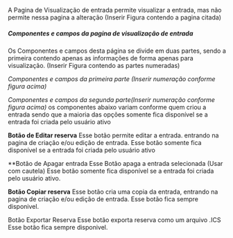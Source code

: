 A Pagina de Visualização de entrada permite visualizar a entrada, mas não permite nessa pagina a alteração 
(Inserir Figura contendo a pagina citada)
 
##### Componentes e campos da  pagina de visualização de entrada
Os Componentes e campos desta página se divide em duas partes, sendo a primeira contendo apenas as informações de forma apenas para visualização.
(Inserir Figura contendo as partes numeradas)

*Componentes e campos da primeira parte (Inserir numeração conforme figura acima)*




*Componentes e campos da segunda parte(Inserir numeração conforme figura acima)*
os componentes abaixo variam conforme quem criou a entrada sendo que a maioria das opções somente fica disponível se a entrada foi criada pelo usuário ativo 

**Botão de Editar reserva**
Esse botão permite editar a entrada. entrando na pagina de criação e/ou edição de entrada.
Esse botão somente fica disponível se a entrada foi criada pelo usuário ativo 

**Botão de Apagar entrada
Esse Botão apaga a entrada selecionada (Usar com cautela)
Esse botão somente fica disponível se a entrada foi criada pelo usuário ativo.

**Botão Copiar  reserva**
Esse botão cria uma copia da entrada, entrando na pagina de criação e/ou edição de entrada.
Esse botão fica sempre disponivel.

Botão Exportar Reserva
Esse botão exporta reserva como um arquivo .ICS
Esse botão fica sempre disponivel.


